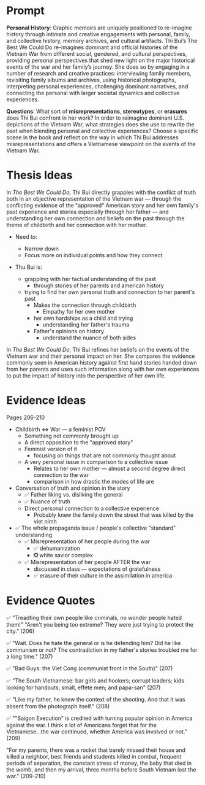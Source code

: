 # Prompt

**Personal History**: Graphic memoirs are uniquely positioned to re-imagine history through intimate and creative engagements with personal, family, and collective history, memory archives, and cultural artifacts. Thi Bui’s The Best We Could Do re-imagines dominant and official histories of the Vietnam War from different social, gendered, and cultural perspectives, providing personal perspectives that shed new light on the major historical events of the war and her family’s journey. She does so by engaging in a number of research and creative practices: interviewing family members, revisiting family albums and archives, using historical photographs, interpreting personal experiences, challenging dominant narratives, and connecting the personal with larger societal dynamics and collective experiences.

**Questions**: What sort of **misrepresentations**, **stereotypes**, or **erasures** does Thi Bui confront in her work? In order to reimagine dominant U.S. depictions of the Vietnam War, what strategies does she use to rewrite the past when blending personal and collective experiences? Choose a specific scene in the book and reflect on the way in which Thi Bui addresses misrepresentations and offers a Vietnamese viewpoint on the events of the Vietnam War.

# Thesis Ideas

In *The Best We Could Do*, Thi Bui directly grapples with the conflict of truth both in an objective representation of the Vietnam war — through the conflicting evidence of the "approved" American story and her own family's past experience and stories especially through her father — and understanding her own connection and beliefs on the past through the theme of childbirth and her connection with her mother.
- Need to:
	- Narrow down
	- Focus more on individual points and how they connect

- Thu Bui is:
	- grappling with her factual understanding of the past
		- through stories of her parents and american history
	- trying to find her own personal truth and connection to her parent's past
		- Makes the connection through childbirth
			- Empathy for her own mother
		- her own hardships as a child and trying
			- understanding her father's trauma
		- Father's opinions on history
			- understand the nuance of both sides

In *The Best We Could Do*, Thi Bui refines her beliefs on the events of the Vietnam war and their personal impact on her. She compares the evidence commonly seen in American history against first hand stories handed down from her parents and uses such information along with her own experiences to put the impact of history into the perspective of her own life.

# Evidence Ideas

Pages 206-210

- Childbirth $\iff$ War — a feminist POV
	- Something not commonly brought up
	- A direct opposition to the "approved story"
	- Feminist version of it
		- focusing on things that are not commonly thought about
	- A very personal issue in comparison to a collective issue
		- Relates to her own mother — almost a second degree direct connection to the war
		- comparison in how drastic the modes of life are
- Conversation of truth and opinion in the story
	- ✅ Father liking vs. disliking the general
	- ✅ Nuance of truth
	- Direct personal connection to a collective experience
		- Probably knew the family down the street that was killed by the viet nimh
- ✅ The whole propaganda issue / people's collective "standard" understanding
	- ✅ Misrepresentation of her people during the war
		- ✅ dehumanization
		- ❎ white savior complex
	- ✅ Misrepresentation of her people AFTER the war
		- discussed in class — expectations of gratefulness
		- ✅ erasure of their culture in the assimilation in america


# Evidence Quotes

✅ "Treadting their own people like criminals, no wonder people hated them!" "Aren't you being too extreme? They were just trying to protect the city." (206)

✅ "Wait. Does he hate the general or is he defending him? Did he like communism or not? The contradiction in my father's stories troubled me for a long time." (207)

✅ "Bad Guys: the Viet Cong (communist front in the South)" (207)

✅ "The South Vietnamese: bar girls and hookers; corrupt leaders; kids looking for handouts; small, effete men; and papa-san" (207)

✅ "Like my father, he knew the context of the shooting. And that it was absent from the photograph itself." (208)

✅ ""Saigon Execution" is credited with turning popular opinion in America against the war. I think a lot of Americans forget that for the Vietnamese...the war continued, whether America was involved or not." (209)

"For my parents, there was a rocket that barely missed their house and killed a neighbor, best friends and students killed in combat, frequent periods of separation, the constant stress of money, the baby that died in the womb, and then my arrival, three months before South Vietnam lost the war." (209-210)
